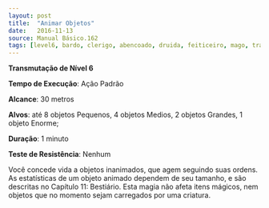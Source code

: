 ```yaml
---
layout: post
title:  "Animar Objetos"
date:   2016-11-13
source: Manual Básico.162
tags: [level6, bardo, clerigo, abencoado, druida, feiticeiro, mago, transmutacao,  padrao, metros, objeto, minuto, nenhum]
---
```


**Transmutação de Nível 6**

**Tempo de Execução**: Ação Padrão

**Alcance**: 30 metros

**Alvos**: até 8 objetos Pequenos, 4 objetos Medios, 2 objetos Grandes, 1 objeto Enorme;

**Duração**: 1 minuto

**Teste de Resistência**: Nenhum

Você concede vida a objetos inanimados, que agem seguindo suas ordens. As estatísticas de um objeto animado dependem de seu tamanho, e são descritas no Capítulo 11: Bestiário. 
Esta magia não afeta itens mágicos, nem objetos que no momento sejam carregados por uma criatura.

